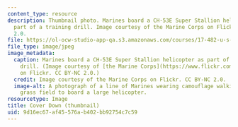 ```yaml
---
content_type: resource
description: Thumbnail photo. Marines board a CH-53E Super Stallion helicopter as
  part of a training drill. Image courtesy of the Marine Corps on Flickr. CC BY-NC
  2.0.
file: https://ol-ocw-studio-app-qa.s3.amazonaws.com/courses/17-482-u-s-military-power-spring-2015/9d16ec67af45576ab402bb92754c7c59_17-482s15-th.jpg
file_type: image/jpeg
image_metadata:
  caption: Marines board a CH-53E Super Stallion helicopter as part of a training
    drill. (Image courtesy of [the Marine Corps](https://www.flickr.com/photos/marine_corps/20686449185/)
    on Flickr. CC BY-NC 2.0.)
  credit: Image courtesy of the Marine Corps on Flickr. CC BY-NC 2.0.
  image-alt: A photograph of a line of Marines wearing camouflage walking across a
    grass field to board a large helicopter.
resourcetype: Image
title: Cover Down (thumbnail)
uid: 9d16ec67-af45-576a-b402-bb92754c7c59
---
```

